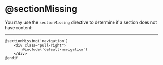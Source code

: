 # @sectionMissing

You may use the `sectionMissing` directive to determine if a section does not have content:

---

```blade
@sectionMissing('navigation')
    <div class="pull-right">
        @include('default-navigation')
    </div>
@endif
```
